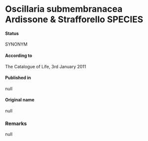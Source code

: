Oscillaria submembranacea Ardissone & Strafforello SPECIES
=======

#### Status
SYNONYM

#### According to
The Catalogue of Life, 3rd January 2011

#### Published in
null

#### Original name
null

### Remarks
null
